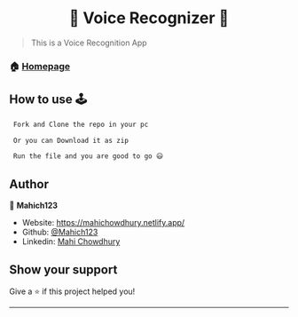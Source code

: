 
<h1 align="center">🎤 Voice Recognizer 🎤</h1>


> This is a Voice Recognition App
### 🏠 [Homepage](https://github.com/Mahich123/Python_VoiceRecognition)




## How to use 🕹

```sh
 Fork and Clone the repo in your pc
```
```sh
 Or you can Download it as zip
```
```sh
 Run the file and you are good to go 😃
```


## Author

👤 **Mahich123**

* Website: https://mahichowdhury.netlify.app/
* Github: [@Mahich123](https://github.com/Mahich123)
* Linkedin: [Mahi Chowdhury](https://www.linkedin.com/in/mahi-chowdhury/)

## Show your support

Give a ⭐️ if this project helped you!

***



